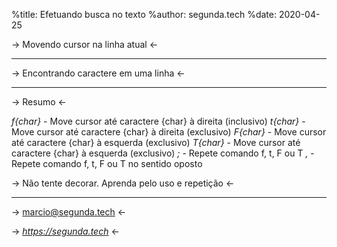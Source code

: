 %title: Efetuando busca no texto
%author: segunda.tech
%date: 2020-04-25

-> Movendo cursor na linha atual <-

-------------------------------------------------

-> Encontrando caractere em uma linha <-

-------------------------------------------------

-> Resumo <-

*f{char}* - Move cursor até caractere {char} à direita (inclusivo)
*t{char}* - Move cursor até caractere {char} à direita (exclusivo)
*F{char}* - Move cursor até caractere {char} à esquerda (exclusivo)
*T{char}* - Move cursor até caractere {char} à esquerda (exclusivo)
*;*       - Repete comando f, t, F ou T
*,*       - Repete comando f, t, F ou T no sentido oposto

-> Não tente decorar. Aprenda pelo uso e repetição <-

-------------------------------------------------

-> marcio@segunda.tech <-

-> *https://segunda.tech* <-
